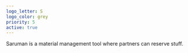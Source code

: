 ```yaml
---
logo_letter: S
logo_color: grey
priority: 5
active: true
---
```


Saruman is a material management tool where partners can reserve stuff.
